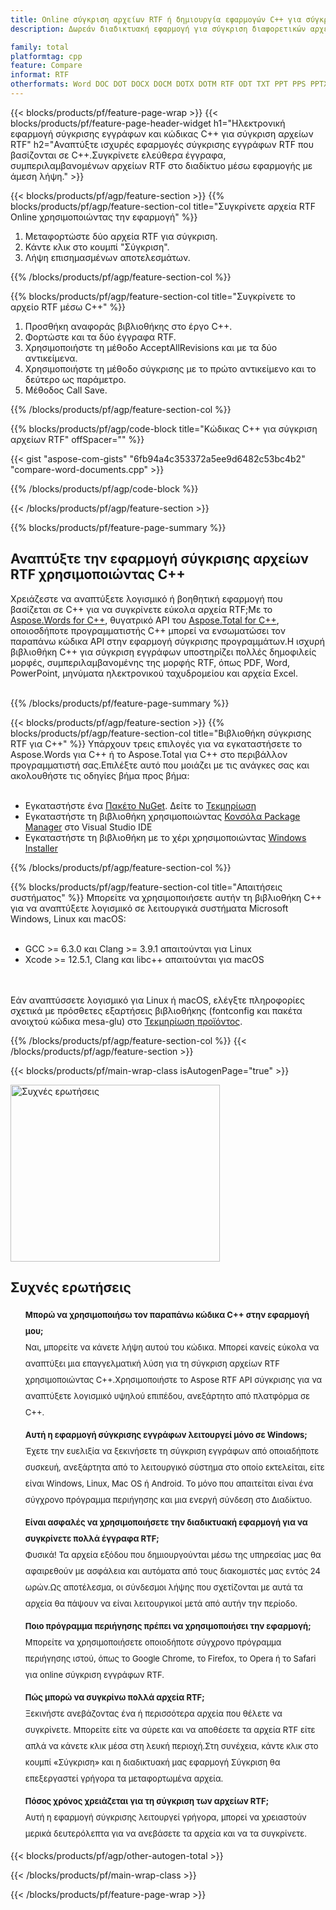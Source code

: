 ```yaml
---
title: Online σύγκριση αρχείων RTF ή δημιουργία εφαρμογών C++ για σύγκριση αρχείων RTF
description: Δωρεάν διαδικτυακή εφαρμογή για σύγκριση διαφορετικών αρχείων RTF. Κωδικός βιβλιοθήκης σύγκρισης C++ για έγγραφα RTF.

family: total
platformtag: cpp
feature: Compare
informat: RTF
otherformats: Word DOC DOT DOCX DOCM DOTX DOTM RTF ODT TXT PPT PPS PPTX POTX PPSX PPTM PPSM POTM ODP PowerPoint
---
```

{{< blocks/products/pf/feature-page-wrap >}}
{{< blocks/products/pf/feature-page-header-widget h1="Ηλεκτρονική εφαρμογή σύγκρισης εγγράφων και κώδικας C++ για σύγκριση αρχείων RTF" h2="Αναπτύξτε ισχυρές εφαρμογές σύγκρισης εγγράφων RTF που βασίζονται σε C++.Συγκρίνετε ελεύθερα έγγραφα, συμπεριλαμβανομένων αρχείων RTF στο διαδίκτυο μέσω εφαρμογής με άμεση λήψη." >}}

{{< blocks/products/pf/agp/feature-section >}}
{{% blocks/products/pf/agp/feature-section-col title="Συγκρίνετε αρχεία RTF Online χρησιμοποιώντας την εφαρμογή" %}}

1. Μεταφορτώστε δύο αρχεία RTF για σύγκριση.
1. Κάντε κλικ στο κουμπί "Σύγκριση".
1. Λήψη επισημασμένων αποτελεσμάτων.

{{% /blocks/products/pf/agp/feature-section-col %}}

{{% blocks/products/pf/agp/feature-section-col title="Συγκρίνετε το αρχείο RTF μέσω C++" %}}

1. Προσθήκη αναφοράς βιβλιοθήκης στο έργο C++.
1. Φορτώστε και τα δύο έγγραφα RTF.
1. Χρησιμοποιήστε τη μέθοδο AcceptAllRevisions και με τα δύο αντικείμενα.
1. Χρησιμοποιήστε τη μέθοδο σύγκρισης με το πρώτο αντικείμενο και το δεύτερο ως παράμετρο.
1. Μέθοδος Call Save.

{{% /blocks/products/pf/agp/feature-section-col %}}

{{% blocks/products/pf/agp/code-block title="Κώδικας C++ για σύγκριση αρχείων RTF" offSpacer="" %}}

{{< gist "aspose-com-gists" "6fb94a4c353372a5ee9d6482c53bc4b2" "compare-word-documents.cpp" >}}

{{% /blocks/products/pf/agp/code-block %}}

{{< /blocks/products/pf/agp/feature-section >}}

{{% blocks/products/pf/feature-page-summary %}}


<h2>Αναπτύξτε την εφαρμογή σύγκρισης αρχείων RTF χρησιμοποιώντας C++</h2>

Χρειάζεστε να αναπτύξετε λογισμικό ή βοηθητική εφαρμογή που βασίζεται σε C++ για να συγκρίνετε εύκολα αρχεία RTF;Με το [Aspose.Words for C++](https://products.aspose.com/words/cpp/), θυγατρικό API του [Aspose.Total for C++](https://products.aspose.com/total/el/cpp/), οποιοσδήποτε προγραμματιστής C++ μπορεί να ενσωματώσει τον παραπάνω κώδικα API στην εφαρμογή σύγκρισης προγραμμάτων.Η ισχυρή βιβλιοθήκη C++ για σύγκριση εγγράφων υποστηρίζει πολλές δημοφιλείς μορφές, συμπεριλαμβανομένης της μορφής RTF, όπως PDF, Word, PowerPoint, μηνύματα ηλεκτρονικού ταχυδρομείου και αρχεία Excel.<br /><br />

{{% /blocks/products/pf/feature-page-summary %}}

{{< blocks/products/pf/agp/feature-section >}}
{{% blocks/products/pf/agp/feature-section-col title="Βιβλιοθήκη σύγκρισης RTF για C++" %}}
Υπάρχουν τρεις επιλογές για να εγκαταστήσετε το Aspose.Words για C++ ή το Aspose.Total για C++ στο περιβάλλον προγραμματιστή σας.Επιλέξτε αυτό που μοιάζει με τις ανάγκες σας και ακολουθήστε τις οδηγίες βήμα προς βήμα:<br /><br />

- Εγκαταστήστε ένα [Πακέτο NuGet](https://www.nuget.org/packages/Aspose.Words.Cpp/). Δείτε το [Τεκμηρίωση](https://docs.aspose.com/words/cpp/installation/#install-or-update-aspose-words-for-cpp-using-nuget)
- Εγκαταστήστε τη βιβλιοθήκη χρησιμοποιώντας [Κονσόλα Package Manager](https://docs.aspose.com/words/cpp/installation/#install-or-update-asposewords-using-package-manager-console) στο Visual Studio IDE
- Εγκαταστήστε τη βιβλιοθήκη με το χέρι χρησιμοποιώντας [Windows Installer](https://docs.aspose.com/words/cpp/installation/#install-asposewords-for-c-by%20hand)

{{% /blocks/products/pf/agp/feature-section-col %}}

{{% blocks/products/pf/agp/feature-section-col title="Απαιτήσεις συστήματος" %}}
Μπορείτε να χρησιμοποιήσετε αυτήν τη βιβλιοθήκη C++ για να αναπτύξετε λογισμικό σε λειτουργικά συστήματα Microsoft Windows, Linux και macOS:<br /><br />

- GCC >= 6.3.0 και Clang >= 3.9.1 απαιτούνται για Linux
- Xcode >= 12.5.1, Clang και libc++ απαιτούνται για macOS

<br /><br />
Εάν αναπτύσσετε λογισμικό για Linux ή macOS, ελέγξτε πληροφορίες σχετικά με πρόσθετες εξαρτήσεις βιβλιοθήκης (fontconfig και πακέτα ανοιχτού κώδικα mesa-glu) στο [Τεκμηρίωση προϊόντος](https://docs.aspose.com/words/cpp/system-requirements/).

{{% /blocks/products/pf/agp/feature-section-col %}}
{{< /blocks/products/pf/agp/feature-section >}}


{{< blocks/products/pf/main-wrap-class isAutogenPage="true" >}}

<style>.howtolist li{margin-right: 0!important;line-height: 26px;position: relative;margin-bottom: 10px;font-size: 13px;list-style-type: none;}</style>
<div class="col-md-12 tl bg-gray-dark howtolist section">
  <a class="anchor" name="faqpage"></a>
  <div class="container tl dflex" itemscope="" itemtype="https://schema.org/FAQPage">
      <div class="col-md-4 howtosectiongfx">
          <img class="social-panel-hide-on-mobile" src="https://www.groupdocs.cloud/templates/brand/images/groupdocs/conversion/groupdocs_conversion-brand.png" alt="Συχνές ερωτήσεις" width="335" height="283">
      </div>
      <div class="howtosection col-md-8">
          <div>
              <h2>Συχνές ερωτήσεις</h2>
               <ul>
                  <li itemscope="" itemprop="mainEntity" itemtype="https://schema.org/Question">
                      <div>
                          <span itemprop="name"><b>Μπορώ να χρησιμοποιήσω τον παραπάνω κώδικα C++ στην εφαρμογή μου;</b></span>
                      </div>
                      <div itemscope="" itemprop="acceptedAnswer" itemtype="https://schema.org/Answer">
                          <span itemprop="text">Ναι, μπορείτε να κάνετε λήψη αυτού του κώδικα. Μπορεί κανείς εύκολα να αναπτύξει μια επαγγελματική λύση για τη σύγκριση αρχείων RTF χρησιμοποιώντας C++.Χρησιμοποιήστε το Aspose RTF API σύγκρισης για να αναπτύξετε λογισμικό υψηλού επιπέδου, ανεξάρτητο από πλατφόρμα σε C++.</span>
                      </div>
                  </li>
                  <li itemscope="" itemprop="mainEntity" itemtype="https://schema.org/Question">
                      <div>
                          <span itemprop="name"><b>Αυτή η εφαρμογή σύγκρισης εγγράφων λειτουργεί μόνο σε Windows;</b></span>
                      </div>
                      <div itemscope="" itemprop="acceptedAnswer" itemtype="https://schema.org/Answer">
                          <span itemprop="text">Έχετε την ευελιξία να ξεκινήσετε τη σύγκριση εγγράφων από οποιαδήποτε συσκευή, ανεξάρτητα από το λειτουργικό σύστημα στο οποίο εκτελείται, είτε είναι Windows, Linux, Mac OS ή Android. Το μόνο που απαιτείται είναι ένα σύγχρονο πρόγραμμα περιήγησης και μια ενεργή σύνδεση στο Διαδίκτυο.</span>
                      </div>
                  </li>
                  <li itemscope="" itemprop="mainEntity" itemtype="https://schema.org/Question">
                      <div>
                          <span itemprop="name"><b>Είναι ασφαλές να χρησιμοποιήσετε την διαδικτυακή εφαρμογή για να συγκρίνετε πολλά έγγραφα RTF;</b></span>
                      </div>
                      <div itemscope="" itemprop="acceptedAnswer" itemtype="https://schema.org/Answer">
                          <span itemprop="text">Φυσικά! Τα αρχεία εξόδου που δημιουργούνται μέσω της υπηρεσίας μας θα αφαιρεθούν με ασφάλεια και αυτόματα από τους διακομιστές μας εντός 24 ωρών.Ως αποτέλεσμα, οι σύνδεσμοι λήψης που σχετίζονται με αυτά τα αρχεία θα πάψουν να είναι λειτουργικοί μετά από αυτήν την περίοδο.</span>
                      </div>
                  </li>                 
                  <li itemscope="" itemprop="mainEntity" itemtype="https://schema.org/Question">
                      <div>
                          <span itemprop="name"><b>Ποιο πρόγραμμα περιήγησης πρέπει να χρησιμοποιήσει την εφαρμογή;</b></span>
                      </div>
                      <div itemscope="" itemprop="acceptedAnswer" itemtype="https://schema.org/Answer">
                          <span itemprop="text">Μπορείτε να χρησιμοποιήσετε οποιοδήποτε σύγχρονο πρόγραμμα περιήγησης ιστού, όπως το Google Chrome, το Firefox, το Opera ή το Safari για online σύγκριση εγγράφων RTF.</span>
                      </div>
                  </li>
 		  <li itemscope="" itemprop="mainEntity" itemtype="https://schema.org/Question">
                      <div>
                          <span itemprop="name"><b>Πώς μπορώ να συγκρίνω πολλά αρχεία RTF;</b></span>
                      </div>
                      <div itemscope="" itemprop="acceptedAnswer" itemtype="https://schema.org/Answer">
                          <span itemprop="text">Ξεκινήστε ανεβάζοντας ένα ή περισσότερα αρχεία που θέλετε να συγκρίνετε. Μπορείτε είτε να σύρετε και να αποθέσετε τα αρχεία RTF είτε απλά να κάνετε κλικ μέσα στη λευκή περιοχή.Στη συνέχεια, κάντε κλικ στο κουμπί «Σύγκριση» και η διαδικτυακή μας εφαρμογή Σύγκριση θα επεξεργαστεί γρήγορα τα μεταφορτωμένα αρχεία.</span>
                      </div>
                  </li>
 		  <li itemscope="" itemprop="mainEntity" itemtype="https://schema.org/Question">
                      <div>
                          <span itemprop="name"><b>Πόσος χρόνος χρειάζεται για τη σύγκριση των αρχείων RTF;</b></span>
                      </div>
                      <div itemscope="" itemprop="acceptedAnswer" itemtype="https://schema.org/Answer">
                          <span itemprop="text">Αυτή η εφαρμογή σύγκρισης λειτουργεί γρήγορα, μπορεί να χρειαστούν μερικά δευτερόλεπτα για να ανεβάσετε τα αρχεία και να τα συγκρίνετε.</span>
                      </div>
                  </li>
              </ul>
          </div>
      </div>
  </div>

{{< blocks/products/pf/agp/other-autogen-total >}}

{{< /blocks/products/pf/main-wrap-class >}}

{{< /blocks/products/pf/feature-page-wrap >}}